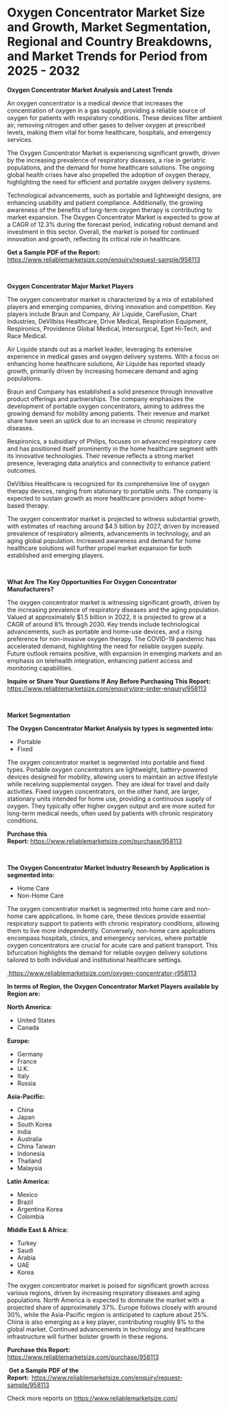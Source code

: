 <p><h1>Oxygen Concentrator Market Size and Growth, Market Segmentation, Regional and Country Breakdowns, and Market Trends for Period from 2025 -  2032</h1></p><p><strong>Oxygen Concentrator Market Analysis and Latest Trends</strong></p>
<p><p>An oxygen concentrator is a medical device that increases the concentration of oxygen in a gas supply, providing a reliable source of oxygen for patients with respiratory conditions. These devices filter ambient air, removing nitrogen and other gases to deliver oxygen at prescribed levels, making them vital for home healthcare, hospitals, and emergency services.</p><p>The Oxygen Concentrator Market is experiencing significant growth, driven by the increasing prevalence of respiratory diseases, a rise in geriatric populations, and the demand for home healthcare solutions. The ongoing global health crises have also propelled the adoption of oxygen therapy, highlighting the need for efficient and portable oxygen delivery systems. </p><p>Technological advancements, such as portable and lightweight designs, are enhancing usability and patient compliance. Additionally, the growing awareness of the benefits of long-term oxygen therapy is contributing to market expansion. The Oxygen Concentrator Market is expected to grow at a CAGR of 12.3% during the forecast period, indicating robust demand and investment in this sector. Overall, the market is poised for continued innovation and growth, reflecting its critical role in healthcare.</p></p>
<p><strong>Get a Sample PDF of the Report:&nbsp;</strong> <a href="https://www.reliablemarketsize.com/enquiry/request-sample/958113?utm_campaign=2996&utm_medium=2&utm_source=Github&utm_content=ia&utm_term=21032025&utm_id=oxygen-concentrator">https://www.reliablemarketsize.com/enquiry/request-sample/958113</a></p>
<p>&nbsp;</p>
<p><strong>Oxygen Concentrator Major Market Players</strong></p>
<p><p>The oxygen concentrator market is characterized by a mix of established players and emerging companies, driving innovation and competition. Key players include Braun and Company, Air Liquide, CareFusion, Chart Industries, DeVilbiss Healthcare, Drive Medical, Respiration Equipment, Respironics, Providence Global Medical, Intersurgical, Eget Hi-Tech, and Race Medical.</p><p>Air Liquide stands out as a market leader, leveraging its extensive experience in medical gases and oxygen delivery systems. With a focus on enhancing home healthcare solutions, Air Liquide has reported steady growth, primarily driven by increasing homecare demand and aging populations.</p><p>Braun and Company has established a solid presence through innovative product offerings and partnerships. The company emphasizes the development of portable oxygen concentrators, aiming to address the growing demand for mobility among patients. Their revenue and market share have seen an uptick due to an increase in chronic respiratory diseases.</p><p>Respironics, a subsidiary of Philips, focuses on advanced respiratory care and has positioned itself prominently in the home healthcare segment with its innovative technologies. Their revenue reflects a strong market presence, leveraging data analytics and connectivity to enhance patient outcomes.</p><p>DeVilbiss Healthcare is recognized for its comprehensive line of oxygen therapy devices, ranging from stationary to portable units. The company is expected to sustain growth as more healthcare providers adopt home-based therapy.</p><p>The oxygen concentrator market is projected to witness substantial growth, with estimates of reaching around $4.5 billion by 2027, driven by increased prevalence of respiratory ailments, advancements in technology, and an aging global population. Increased awareness and demand for home healthcare solutions will further propel market expansion for both established and emerging players.</p></p>
<p>&nbsp;</p>
<p><strong>What Are The Key Opportunities For Oxygen Concentrator Manufacturers?</strong></p>
<p><p>The oxygen concentrator market is witnessing significant growth, driven by the increasing prevalence of respiratory diseases and the aging population. Valued at approximately $1.5 billion in 2022, it is projected to grow at a CAGR of around 8% through 2030. Key trends include technological advancements, such as portable and home-use devices, and a rising preference for non-invasive oxygen therapy. The COVID-19 pandemic has accelerated demand, highlighting the need for reliable oxygen supply. Future outlook remains positive, with expansion in emerging markets and an emphasis on telehealth integration, enhancing patient access and monitoring capabilities.</p></p>
<p><strong>Inquire or Share Your Questions If Any Before Purchasing This Report:</strong> <a href="https://www.reliablemarketsize.com/enquiry/pre-order-enquiry/958113?utm_campaign=2996&utm_medium=2&utm_source=Github&utm_content=ia&utm_term=21032025&utm_id=oxygen-concentrator">https://www.reliablemarketsize.com/enquiry/pre-order-enquiry/958113</a></p>
<p>&nbsp;</p>
<p><strong>Market Segmentation</strong></p>
<p><strong>The Oxygen Concentrator Market Analysis by types is segmented into:</strong></p>
<p><ul><li>Portable</li><li>Fixed</li></ul></p>
<p><p>The oxygen concentrator market is segmented into portable and fixed types. Portable oxygen concentrators are lightweight, battery-powered devices designed for mobility, allowing users to maintain an active lifestyle while receiving supplemental oxygen. They are ideal for travel and daily activities. Fixed oxygen concentrators, on the other hand, are larger, stationary units intended for home use, providing a continuous supply of oxygen. They typically offer higher oxygen output and are more suited for long-term medical needs, often used by patients with chronic respiratory conditions.</p></p>
<p><strong>Purchase this Report:&nbsp;</strong><a href="https://www.reliablemarketsize.com/purchase/958113?utm_campaign=2996&utm_medium=2&utm_source=Github&utm_content=ia&utm_term=21032025&utm_id=oxygen-concentrator">https://www.reliablemarketsize.com/purchase/958113</a></p>
<p>&nbsp;</p>
<p><strong>The Oxygen Concentrator Market Industry Research by Application is segmented into:</strong></p>
<p><ul><li>Home Care</li><li>Non-Home Care</li></ul></p>
<p><p>The oxygen concentrator market is segmented into home care and non-home care applications. In home care, these devices provide essential respiratory support to patients with chronic respiratory conditions, allowing them to live more independently. Conversely, non-home care applications encompass hospitals, clinics, and emergency services, where portable oxygen concentrators are crucial for acute care and patient transport. This bifurcation highlights the demand for reliable oxygen delivery solutions tailored to both individual and institutional healthcare settings.</p></p>
<p><a href="https://www.reliablemarketsize.com/oxygen-concentrator-r958113?utm_campaign=2996&utm_medium=2&utm_source=Github&utm_content=ia&utm_term=21032025&utm_id=oxygen-concentrator">&nbsp;https://www.reliablemarketsize.com/oxygen-concentrator-r958113</a></p>
<p><strong>In terms of Region, the Oxygen Concentrator Market Players available by Region are:</strong></p>
<p>
    <p> <strong> North America: </strong>
        <ul>
            <li>United States</li>
            <li>Canada</li>
        </ul>
        </p> 
    <p> <strong> Europe: </strong>
        <ul>
            <li>Germany</li>
            <li>France</li>
            <li>U.K.</li>
            <li>Italy</li>
            <li>Russia</li>
        </ul>
        </p> 
    <p> <strong> Asia-Pacific: </strong>
        <ul>
            <li>China</li>
            <li>Japan</li>
            <li>South Korea</li>
            <li>India</li>
            <li>Australia</li>
            <li>China Taiwan</li>
            <li>Indonesia</li>
            <li>Thailand</li>
            <li>Malaysia</li>
        </ul>
        </p> 
    <p> <strong> Latin America: </strong>
        <ul>
            <li>Mexico</li>
            <li>Brazil</li>
            <li>Argentina Korea</li>
            <li>Colombia</li>
        </ul>
        </p> 
    <p> <strong> Middle East & Africa: </strong>
        <ul>
            <li>Turkey</li>
            <li>Saudi</li>
            <li>Arabia</li>
            <li>UAE</li>
            <li>Korea</li>
        </ul>
    </p>
    </p>
<p><p>The oxygen concentrator market is poised for significant growth across various regions, driven by increasing respiratory diseases and aging populations. North America is expected to dominate the market with a projected share of approximately 37%. Europe follows closely with around 30%, while the Asia-Pacific region is anticipated to capture about 25%. China is also emerging as a key player, contributing roughly 8% to the global market. Continued advancements in technology and healthcare infrastructure will further bolster growth in these regions.</p></p>
<p><strong>Purchase this Report: </strong><a href="https://www.reliablemarketsize.com/purchase/958113?utm_campaign=2996&utm_medium=2&utm_source=Github&utm_content=ia&utm_term=21032025&utm_id=oxygen-concentrator">https://www.reliablemarketsize.com/purchase/958113</a></p>
<p>&nbsp;<strong>Get a Sample PDF of the Report:&nbsp;&nbsp;</strong><a href="https://www.reliablemarketsize.com/enquiry/request-sample/958113?utm_campaign=2996&utm_medium=2&utm_source=Github&utm_content=ia&utm_term=21032025&utm_id=oxygen-concentrator">https://www.reliablemarketsize.com/enquiry/request-sample/958113</a></p>
<p><strong></strong></p>
<p>Check more reports on <a href="https://www.reliablemarketsize.com/?utm_campaign=2996&utm_medium=2&utm_source=Github&utm_content=ia&utm_term=21032025&utm_id=oxygen-concentrator">https://www.reliablemarketsize.com/</a></p>